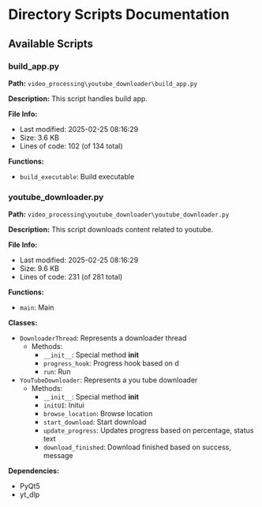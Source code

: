 # Directory Scripts Documentation

## Available Scripts


### build_app.py

**Path:** `video_processing\youtube_downloader\build_app.py`

**Description:**
This script handles build app.

**File Info:**
- Last modified: 2025-02-25 08:16:29
- Size: 3.6 KB
- Lines of code: 102 (of 134 total)

**Functions:**
- `build_executable`: Build executable

### youtube_downloader.py

**Path:** `video_processing\youtube_downloader\youtube_downloader.py`

**Description:**
This script downloads content related to youtube.

**File Info:**
- Last modified: 2025-02-25 08:16:29
- Size: 9.6 KB
- Lines of code: 231 (of 281 total)

**Functions:**
- `main`: Main

**Classes:**
- `DownloaderThread`: Represents a downloader thread
  - Methods:
    - `__init__`: Special method __init__
    - `progress_hook`: Progress hook based on d
    - `run`: Run
- `YouTubeDownloader`: Represents a you tube downloader
  - Methods:
    - `__init__`: Special method __init__
    - `initUI`: Initui
    - `browse_location`: Browse location
    - `start_download`: Start download
    - `update_progress`: Updates progress based on percentage, status text
    - `download_finished`: Download finished based on success, message

**Dependencies:**
- PyQt5
- yt_dlp